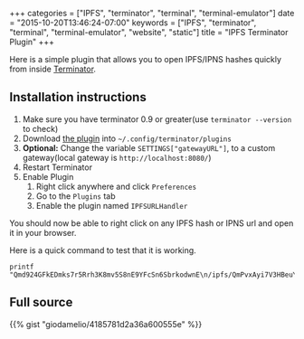 +++
categories = ["IPFS", "terminator", "terminal", "terminal-emulator"]
date = "2015-10-20T13:46:24-07:00"
keywords = ["IPFS", "terminator", "terminal", "terminal-emulator", "website", "static"]
title = "IPFS Terminator Plugin"
+++

Here is a simple plugin that allows you to open IPFS/IPNS hashes quickly from inside [Terminator](http://gnometerminator.blogspot.com/p/introduction.html).

## Installation instructions

 1. Make sure you have terminator 0.9 or greater(use `terminator --version` to check)
 2. Download [the plugin](https://gist.githubusercontent.com/giodamelio/4185781d2a36a600555e/raw/3f0b4c5861451ac0274e8e99083d98292a17f3f6/ipfs_urlhandler.py) into `~/.config/terminator/plugins`
 3. **Optional:** Change the variable `SETTINGS["gatewayURL"]`, to a custom gateway(local gateway is `http://localhost:8080/`)
 4. Restart Terminator
 5. Enable Plugin
    1. Right click anywhere and click `Preferences`
    2. Go to the `Plugins` tab
    3. Enable the plugin named `IPFSURLHandler`

You should now be able to right click on any IPFS hash or IPNS url and open it in your browser.

Here is a quick command to test that it is working.

    printf "Qmd924GFkEDmks7r5Rrh3K8mv5S8nE9YFcSn6SbrkodwnE\n/ipfs/QmPvxAyi7V3HBeuYPV3BfkEurowTKRRyQHnGQo8JXLQmrS\n/ipns/QmWGb7PZmLb1TwsMkE1b8jVK4LGceMYMsWaSmviSucWPGG"

## Full source

{{% gist "giodamelio/4185781d2a36a600555e" %}}


